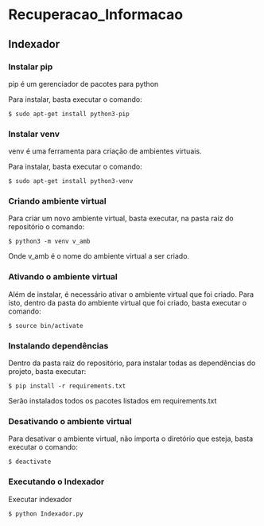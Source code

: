 # Recuperacao_Informacao

## Indexador

### Instalar pip

pip é um gerenciador de pacotes para python

Para instalar, basta executar o comando:
```
$ sudo apt-get install python3-pip
```
### Instalar venv

venv é uma ferramenta para criação de ambientes virtuais.

Para instalar, basta executar o comando:
```
$ sudo apt-get install python3-venv
```
### Criando ambiente virtual

Para criar um novo ambiente virtual, basta executar, na pasta raiz do repositório o comando:
```
$ python3 -m venv v_amb
```
Onde v_amb é o nome do ambiente virtual a ser criado.

### Ativando o ambiente virtual

Além de instalar, é necessário ativar o ambiente virtual que foi criado. Para isto, dentro da pasta do ambiente virtual que foi criado, basta executar o comando:
```
$ source bin/activate
```
### Instalando dependências

Dentro da pasta raiz do repositório, para instalar todas as dependências do projeto, basta executar:
```
$ pip install -r requirements.txt
```
Serão instalados todos os pacotes listados em requirements.txt

### Desativando o ambiente virtual

Para desativar o ambiente virtual, não importa o diretório que esteja, basta executar o comando:
```
$ deactivate
```
### Executando o Indexador

Executar indexador
```
$ python Indexador.py
